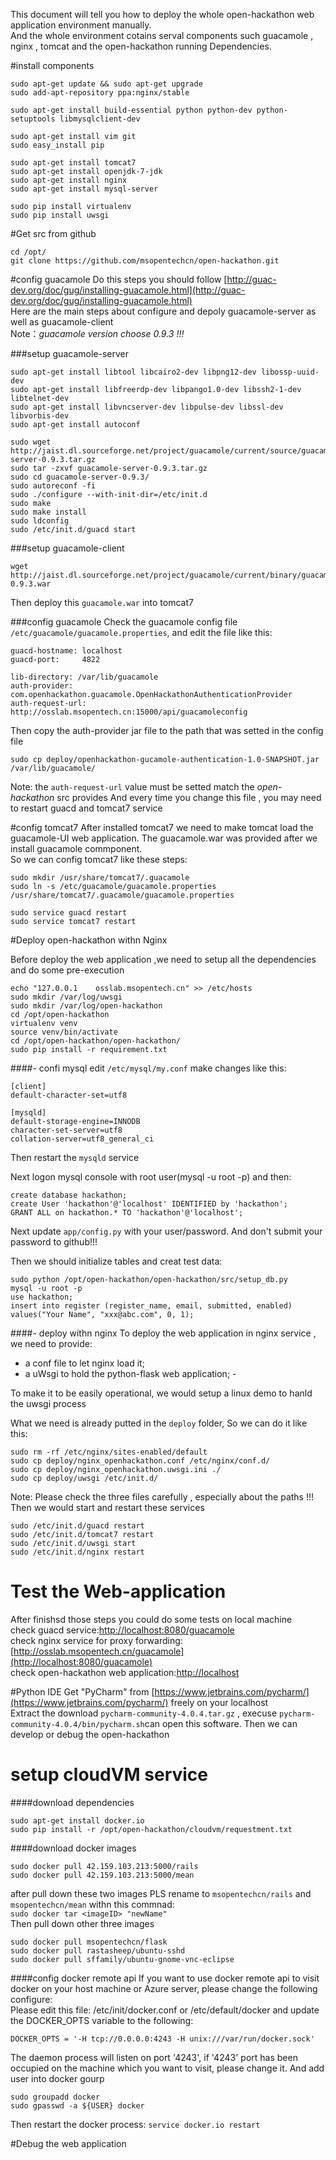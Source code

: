 This document will tell you how to deploy the whole open-hackathon web application environment manually.    
And the whole environment cotains serval components such guacamole , nginx , tomcat and the open-hackathon running Dependencies. 

#install components
```shell
sudo apt-get update && sudo apt-get upgrade
sudo add-apt-repository ppa:nginx/stable

sudo apt-get install build-essential python python-dev python-setuptools libmysqlclient-dev

sudo apt-get install vim git
sudo easy_install pip

sudo apt-get install tomcat7
sudo apt-get install openjdk-7-jdk
sudo apt-get install nginx
sudo apt-get install mysql-server

sudo pip install virtualenv
sudo pip install uwsgi
```
#Get src from github
```
cd /opt/
git clone https://github.com/msopentechcn/open-hackathon.git
```

#config guacamole
Do this steps you should follow [http://guac-dev.org/doc/gug/installing-guacamole.html](http://guac-dev.org/doc/gug/installing-guacamole.html)      
Here are the main steps about configure and depoly guacamole-server as well as guacamole-client       
Note：*guacamole version choose 0.9.3 !!!*


###setup guacamole-server
```
sudo apt-get install libtool libcairo2-dev libpng12-dev libossp-uuid-dev
sudo apt-get install libfreerdp-dev libpango1.0-dev libssh2-1-dev libtelnet-dev 
sudo apt-get install libvncserver-dev libpulse-dev libssl-dev libvorbis-dev
sudo apt-get install autoconf

sudo wget http://jaist.dl.sourceforge.net/project/guacamole/current/source/guacamole-server-0.9.3.tar.gz
sudo tar -zxvf guacamole-server-0.9.3.tar.gz
sudo cd guacamole-server-0.9.3/
sudo autoreconf -fi
sudo ./configure --with-init-dir=/etc/init.d
sudo make
sudo make install
sudo ldconfig
sudo /etc/init.d/guacd start
```
###setup guacamole-client
```
wget http://jaist.dl.sourceforge.net/project/guacamole/current/binary/guacamole-0.9.3.war
```
Then deploy this `guacamole.war` into tomcat7 

###config guacamole
Check the guacamole config file `/etc/guacamole/guacamole.properties`, and edit the file like this:
```shell
guacd-hostname: localhost
guacd-port:     4822

lib-directory: /var/lib/guacamole
auth-provider: com.openhackathon.guacamole.OpenHackathonAuthenticationProvider
auth-request-url: http://osslab.msopentech.cn:15000/api/guacamoleconfig

```
Then copy the auth-provider jar file to the path that was setted in the config file
```
sudo cp deploy/openhackathon-gucamole-authentication-1.0-SNAPSHOT.jar /var/lib/guacamole/
```
Note: the `auth-request-url` value must be setted match the _open-hackathon_ src provides
And every time you change this file , you may need to restart guacd and tomcat7 service

#config tomcat7
After installed tomcat7 we need to make tomcat load the guacamole-UI web application. The guacamole.war was provided after we install guacamole commponent.     
So we can config tomcat7 like these steps:
```
sudo mkdir /usr/share/tomcat7/.guacamole
sudo ln -s /etc/guacamole/guacamole.properties /usr/share/tomcat7/.guacamole/guacamole.properties

sudo service guacd restart
sudo service tomcat7 restart
```

#Deploy open-hackathon withn Nginx

Before deploy the web application ,we need to setup all the dependencies and do some pre-execution
```
echo "127.0.0.1    osslab.msopentech.cn" >> /etc/hosts
sudo mkdir /var/log/uwsgi
sudo mkdir /var/log/open-hackathon
cd /opt/open-hackathon
virtualenv venv
source venv/bin/activate
cd /opt/open-hackathon/open-hackathon/
sudo pip install -r requirement.txt
```
####- confi mysql
edit `/etc/mysql/my.conf` make changes like this:
```shell
[client]
default-character-set=utf8

[mysqld]
default-storage-engine=INNODB
character-set-server=utf8
collation-server=utf8_general_ci
```
Then restart the `mysqld` service     

Next logon mysql console with root user(mysql -u root -p) and then:
```mysql
create database hackathon;
create User 'hackathon'@'localhost' IDENTIFIED by 'hackathon';
GRANT ALL on hackathon.* TO 'hackathon'@'localhost';
```
Next update `app/config.py` with your user/password. And don't submit your password to github!!!

Then we should initialize tables and creat test data:
```
sudo python /opt/open-hackathon/open-hackathon/src/setup_db.py
mysql -u root -p
use hackathon;
insert into register (register_name, email, submitted, enabled) values("Your Name", "xxx@abc.com", 0, 1);
```
####- deploy withn nginx
To deploy the web application in nginx service , we need to provide:            
- a conf file to let nginx load it; 
- a uWsgi to hold the python-flask web application;    - 

To make it to be easily operational, we would setup a linux demo to hanld the uwsgi process           

What we need is already putted in the `deploy` folder, So we can do it like this:
```
sudo rm -rf /etc/nginx/sites-enabled/default
sudo cp deploy/nginx_openhackathon.conf /etc/nginx/conf.d/
sudo cp deploy/nginx_openhackathon.uwsgi.ini ./
sudo cp deploy/uwsgi /etc/init.d/
```
Note: Please check the three files carefully , especially about the paths !!!           
Then we would start and restart these services
```
sudo /etc/init.d/guacd restart
sudo /etc/init.d/tomcat7 restart
sudo /etc/init.d/uwsgi start
sudo /etc/init.d/nginx restart
```
# Test the Web-application
After finishsd those steps you could do some tests on local machine                     
check guacd service:[http://localhost:8080/guacamole](http://localhost:8080/guacamole)                     
check nginx service for proxy forwarding:[http://osslab.msopentech.cn/guacamole](http://localhost:8080/guacamole)     
check open-hackathon web application:[http://localhost](http://localhost:8080/guacamole)                   


#Python IDE
Get "PyCharm" from [https://www.jetbrains.com/pycharm/](https://www.jetbrains.com/pycharm/) freely on your localhost     
Extract the download `pycharm-community-4.0.4.tar.gz` , execuse `pycharm-community-4.0.4/bin/pycharm.sh`can open this software.
Then we can develop or debug the open-hackathon

# setup cloudVM service

####download dependencies 
```
sudo apt-get install docker.io
sudo pip install -r /opt/open-hackathon/cloudvm/requestment.txt
```
####download docker images 
```
sudo docker pull 42.159.103.213:5000/rails
sudo docker pull 42.159.103.213:5000/mean
```
after pull down these two images PLS rename to `msopentechcn/rails` and `msopentechcn/mean` withn this commnad:    
`sudo docker tar <imageID> "newName"`       
Then pull down other three images
```
sudo docker pull msopentechcn/flask
sudo docker pull rastasheep/ubuntu-sshd
sudo docker pull sffamily/ubuntu-gnome-vnc-eclipse
```
####config docker remote api
If you want to use docker remote api to visit docker on your host machine or Azure server, please change the following configure:          
Please edit this file: /etc/init/docker.conf or /etc/default/docker and update the DOCKER_OPTS variable to the following:
```
DOCKER_OPTS = '-H tcp://0.0.0.0:4243 -H unix:///var/run/docker.sock'
```
The daemon process will listen on port '4243', if '4243' port has been occupied on the machine which you want to visit, please change it. 
And add user into docker gourp 
```
sudo groupadd docker
sudo gpasswd -a ${USER} docker
```
Then restart the docker process: `service docker.io restart`

#Debug the web application
